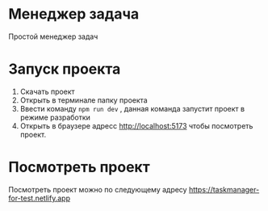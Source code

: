 # Менеджер задача
Простой менеджер задач

##

# Запуск проекта
1. Скачать проект
2. Открыть в терминале папку проекта
3. Ввести команду `npm run dev` , данная команда запустит проект в режиме разработки
4. Открыть в браузере адресс <http://localhost:5173> чтобы посмотреть проект.

##
# Посмотреть проект
Посмотреть проект можно по следующему адресу
<https://taskmanager-for-test.netlify.app>
